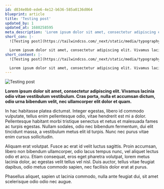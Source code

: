```yaml
---
id: d034e0b0-ede6-4e12-b636-585a0136d064
blueprint: article
title: 'Testing post'
updated_by: 1
updated_at: 1680258595
meta_description: 'Lorem ipsum dolor sit amet, consectetur adipiscing elit. Vivamus lacinia odio vitae vestibulum vestibulum.'
short_con: |-
  ![Testing post](https://tailwindcss.com/_next/static/media/typography-demo.e7148517.jpg)

  Lorem ipsum dolor sit amet, consectetur adipiscing elit. Vivamus lacinia odio vitae vestibulum vestibulum. Cras porta, nulla et accumsan dictum, odio urna bibendum velit, nec ullamcorper elit dolor et quam.
short_content: |-
  ![Testing post](https://tailwindcss.com/_next/static/media/typography-demo.e7148517.jpg)

  Lorem ipsum dolor sit amet, consectetur adipiscing elit. Vivamus lacinia odio vitae vestibulum vestibulum. Cras porta, nulla et accumsan dictum, odio urna bibendum velit, nec ullamcorper elit dolor et quam.
---
```

![Testing post](https://tailwindcss.com/_next/static/media/typography-demo.e7148517.jpg)

**Lorem ipsum dolor sit amet, consectetur adipiscing elit. Vivamus lacinia odio vitae vestibulum vestibulum. Cras porta, nulla et accumsan dictum, odio urna bibendum velit, nec ullamcorper elit dolor et quam.**

In hac habitasse platea dictumst. Integer egestas, libero id commodo vulputate, tellus enim pellentesque odio, vitae hendrerit est mi a dolor. Pellentesque habitant morbi tristique senectus et netus et malesuada fames ac turpis egestas. Nullam sodales, odio nec bibendum fermentum, dui elit tincidunt massa, a vestibulum metus elit id turpis. Nunc nec purus vitae enim cursus sollicitudin.

Aliquam erat volutpat. Fusce ac erat id velit luctus sagittis. Proin accumsan, libero non bibendum ullamcorper, odio lacus tempus nunc, vel aliquet lectus odio et arcu. Etiam consequat, eros eget pharetra volutpat, lorem metus lacinia dolor, ac egestas velit tellus vel nisl. Duis auctor, tellus vitae feugiat dapibus, odio metus commodo sapien, nec facilisis dolor erat at purus.

Phasellus aliquet, sapien ut lacinia commodo, nulla ante feugiat dui, sit amet scelerisque odio odio nec augue.